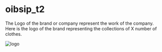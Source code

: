 # oibsip_t2
The Logo of the brand or company represent the work of the company. Here is the logo of the brand representing the collections of X number of clothes.

![logo](https://github.com/PurviChauhan14/project/assets/143888310/608c97db-7737-4d7a-8456-23ec63e38b5d)
